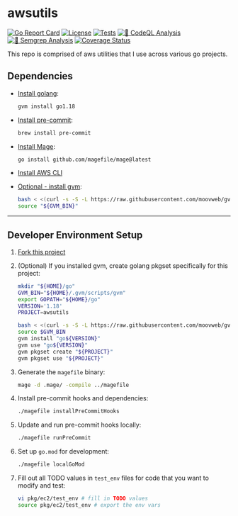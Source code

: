 # awsutils

[![Go Report Card](https://goreportcard.com/badge/github.com/l50/awsutils)](https://goreportcard.com/report/github.com/l50/awsutils)
[![License](http://img.shields.io/:license-mit-blue.svg)](https://github.com/l50/awsutils/blob/master/LICENSE)
[![Tests](https://github.com/l50/awsutils/actions/workflows/tests.yaml/badge.svg)](https://github.com/l50/awsutils/actions/workflows/tests.yaml)
[![🚨 CodeQL Analysis](https://github.com/l50/awsutils/actions/workflows/codeql-analysis.yaml/badge.svg)](https://github.com/l50/awsutils/actions/workflows/codeql-analysis.yaml)
[![🚨 Semgrep Analysis](https://github.com/l50/awsutils/actions/workflows/semgrep.yaml/badge.svg)](https://github.com/l50/awsutils/actions/workflows/semgrep.yaml)
[![Coverage Status](https://coveralls.io/repos/github/l50/awsutils/badge.svg?branch=main)](https://coveralls.io/github/l50/awsutils?branch=main)

This repo is comprised of aws utilities that I use across various go projects.

## Dependencies

- [Install golang](https://go.dev/):

  ```bash
  gvm install go1.18
  ```

- [Install pre-commit](https://pre-commit.com/):

  ```bash
  brew install pre-commit
  ```

- [Install Mage](https://magefile.org/):

  ```bash
  go install github.com/magefile/mage@latest
  ```

- [Install AWS CLI](https://aws.amazon.com/cli/)

- [Optional - install gvm](https://github.com/moovweb/gvm):

  ```bash
  bash < <(curl -s -S -L https://raw.githubusercontent.com/moovweb/gvm/master/binscripts/gvm-installer)
  source "${GVM_BIN}"
  ```

---

## Developer Environment Setup

1. [Fork this project](https://docs.github.com/en/get-started/quickstart/fork-a-repo)

2. (Optional) If you installed gvm, create golang pkgset specifically for this project:

   ```bash
   mkdir "${HOME}/go"
   GVM_BIN="${HOME}/.gvm/scripts/gvm"
   export GOPATH="${HOME}/go"
   VERSION='1.18'
   PROJECT=awsutils

   bash < <(curl -s -S -L https://raw.githubusercontent.com/moovweb/gvm/master/binscripts/gvm-installer)
   source $GVM_BIN
   gvm install "go${VERSION}"
   gvm use "go${VERSION}"
   gvm pkgset create "${PROJECT}"
   gvm pkgset use "${PROJECT}"
   ```

3. Generate the `magefile` binary:

   ```bash
   mage -d .mage/ -compile ../magefile
   ```

4. Install pre-commit hooks and dependencies:

   ```bash
   ./magefile installPreCommitHooks
   ```

5. Update and run pre-commit hooks locally:

   ```bash
   ./magefile runPreCommit
   ```

6. Set up `go.mod` for development:

   ```bash
   ./magefile localGoMod
   ```

7. Fill out all TODO values in `test_env` files
   for code that you want to modify and test:

   ```bash
   vi pkg/ec2/test_env # fill in TODO values
   source pkg/ec2/test_env # export the env vars
   ```
